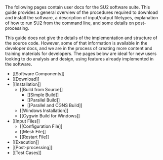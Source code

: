 The following pages contain user docs for the SU2 software suite. This guide provides a general overview of the procedures required to download and install the software, a description of input/output filetypes, explanation of how to run SU2 from the command line, and some details on post-processing.

This guide does not give the details of the implementation and structure of the source code. However, some of that information is available in the developer docs, and we are in the process of creating more content and training materials for developers. The pages below are ideal for new users looking to do analysis and design, using features already implemented in the software.

* [[Software Components]]
* [[Download]]
* [[Installation]]
  * [[Build from Source]]
    * [[Simple Build]]
    * [[Parallel Build]]
    * [[Parallel and CGNS Build]]
  * [[Windows Installation]]
  * [[Cygwin Build for Windows]]
* [[Input Files]]
  * [[Configuration File]]
  * [[Mesh File]]
  * [[Restart File]]
* [[Execution]]
* [[Post-processing]]
* [[Test Cases]]